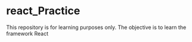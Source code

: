 # react_Practice
This repository is for learning purposes only. The objective is to learn the framework React
